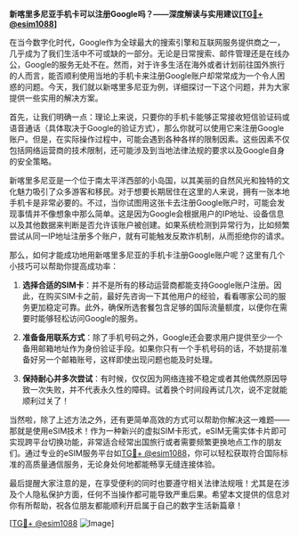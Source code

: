 **新喀里多尼亚手机卡可以注册Google吗？——深度解读与实用建议[[TG💪+ @esim1088](https://t.me/s/esim1088)]**

在当今数字化时代，Google作为全球最大的搜索引擎和互联网服务提供商之一，几乎成为了我们生活中不可或缺的一部分。无论是日常搜索、邮件管理还是在线办公，Google的服务无处不在。然而，对于许多生活在海外或者计划前往国外旅行的人而言，能否顺利使用当地的手机卡来注册Google账户却常常成为一个令人困惑的问题。今天，我们就以新喀里多尼亚为例，详细探讨一下这个问题，并为大家提供一些实用的解决方案。

首先，让我们明确一点：理论上来说，只要你的手机卡能够正常接收短信验证码或语音通话（具体取决于Google的验证方式），那么你就可以使用它来注册Google账户。但是，在实际操作过程中，可能会遇到各种各样的限制因素。这些因素不仅包括网络运营商的技术限制，还可能涉及到当地法律法规的要求以及Google自身的安全策略。

新喀里多尼亚是一个位于南太平洋西部的小岛国，以其美丽的自然风光和独特的文化魅力吸引了众多游客和移民。对于想要长期居住在这里的人来说，拥有一张本地手机卡是非常必要的。不过，当你试图用这张卡去注册Google账户时，可能会发现事情并不像想象中那么简单。这是因为Google会根据用户的IP地址、设备信息以及其他数据来判断是否允许该账户被创建。如果系统检测到异常行为，比如频繁尝试从同一IP地址注册多个账户，就有可能触发反欺诈机制，从而拒绝你的请求。

那么，如何才能成功地用新喀里多尼亚的手机卡注册Google账户呢？这里有几个小技巧可以帮助你提高成功率：

1. **选择合适的SIM卡**：并不是所有的移动运营商都能支持Google账户注册。因此，在购买SIM卡之前，最好先咨询一下其他用户的经验，看看哪家公司的服务更加稳定可靠。此外，确保所选套餐包含足够的国际流量额度，以便你在需要时能够轻松访问Google的服务。

2. **准备备用联系方式**：除了手机号码之外，Google还会要求用户提供至少一个备用邮箱地址作为身份验证手段。如果你只有一个手机号码的话，不妨提前准备好另一个邮箱账号，这样即使出现问题也能及时处理。

3. **保持耐心并多次尝试**：有时候，仅仅因为网络连接不稳定或者其他偶然原因导致一次失败，并不代表永久性的障碍。试着换个时间段再试几次，说不定就能顺利过关了！

当然啦，除了上述方法之外，还有更简单高效的方式可以帮助你解决这一难题——那就是使用eSIM技术！作为一种新兴的虚拟SIM卡形式，eSIM无需实体卡片即可实现跨平台切换功能，非常适合经常出国旅行或者需要频繁更换地点工作的朋友们。通过专业的eSIM服务平台如[TG💪+ @esim1088](https://t.me/s/esim1088)，你可以轻松获取符合国际标准的高质量通信服务，无论身处何地都能畅享无缝连接体验。

最后提醒大家注意的是，在享受便利的同时也要遵守相关法律法规哦！尤其是在涉及个人隐私保护方面，任何不当操作都可能导致严重后果。希望本文提供的信息对你有所帮助，祝各位朋友都能顺利开启属于自己的数字生活新篇章！

[[TG💪+ @esim1088](https://t.me/s/esim1088) ![Image](https://i.postimg.cc/4NQfJmqS/Snipaste-2025-05-13-00-14-12.png)]